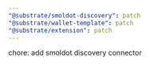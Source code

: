 ```yaml
---
"@substrate/smoldot-discovery": patch
"@substrate/wallet-template": patch
"@substrate/extension": patch
---
```


chore: add smoldot discovery connector
